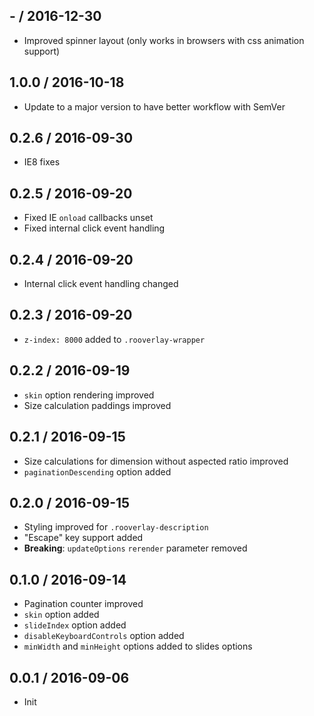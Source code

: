 ## - / 2016-12-30

- Improved spinner layout (only works in browsers with css animation support)

## 1.0.0 / 2016-10-18

- Update to a major version to have better workflow with SemVer

## 0.2.6 / 2016-09-30

- IE8 fixes

## 0.2.5 / 2016-09-20

- Fixed IE `onload` callbacks unset
- Fixed internal click event handling

## 0.2.4 / 2016-09-20

- Internal click event handling changed

## 0.2.3 / 2016-09-20

- `z-index: 8000` added to `.rooverlay-wrapper`

## 0.2.2 / 2016-09-19

- `skin` option rendering improved
- Size calculation paddings improved

## 0.2.1 / 2016-09-15

- Size calculations for dimension without aspected ratio improved
- `paginationDescending` option added

## 0.2.0 / 2016-09-15

- Styling improved for `.rooverlay-description`
- "Escape" key support added
- **Breaking**: `updateOptions` `rerender` parameter removed

## 0.1.0 / 2016-09-14

- Pagination counter improved
- `skin` option added
- `slideIndex` option added
- `disableKeyboardControls` option added
- `minWidth` and `minHeight` options added to slides options

## 0.0.1 / 2016-09-06

- Init

